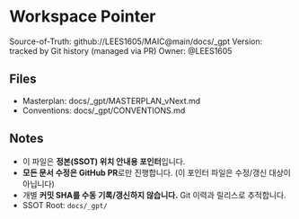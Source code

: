# Workspace Pointer

Source-of-Truth: github://LEES1605/MAIC@main/docs/_gpt
Version: tracked by Git history (managed via PR)
Owner: @LEES1605

## Files
- Masterplan: docs/_gpt/MASTERPLAN_vNext.md
- Conventions: docs/_gpt/CONVENTIONS.md

## Notes
- 이 파일은 **정본(SSOT) 위치 안내용 포인터**입니다.
- **모든 문서 수정은 GitHub PR**로만 진행합니다. (이 포인터 파일은 수정/갱신 대상이 아닙니다)
- 개별 **커밋 SHA를 수동 기록/갱신하지 않습니다.** Git 이력과 릴리스로 추적합니다.
- SSOT Root: `docs/_gpt/`
